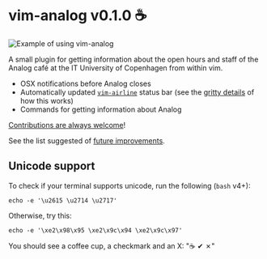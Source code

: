 vim-analog v0.1.0 :coffee:
==========================

![Example of using vim-analog](https://github.com/MisanthropicBit/vim-analog/demos/demo.gif)

A small plugin for getting information about the open hours and staff of the Analog café at the IT
University of Copenhagen from within vim.

* OSX notifications before Analog closes
* Automatically updated [`vim-airline`](https://github.com/vim-airline/vim-airline) status bar (see the [gritty details](https://github.com/MisanthropicBit/vim-analog/cursorhold.md) of how this works)
* Commands for getting information about Analog

[Contributions are always welcome](https://github.com/MisanthropicBit/vim-analog/CONTRIBUTING.md)!

See the list suggested of [future improvements](https://github.com/MisanthropicBit/vim-analog/FUTURE.md).

Unicode support
---------------

To check if your terminal supports unicode, run the following (`bash` v4+):

```
echo -e '\u2615 \u2714 \u2717'
```

Otherwise, try this:

```
echo -e '\xe2\x98\x95 \xe2\x9c\x94 \xe2\x9c\x97'
```

You should see a coffee cup, a checkmark and an X: "☕ ✔ ✗"
